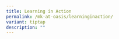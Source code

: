 ```yaml
---
title: Learning in Action
permalink: /mk-at-oasis/learninginaction/
variant: tiptap
description: ""
---
```

